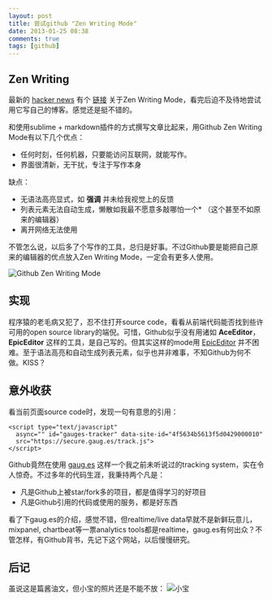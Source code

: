 ```yaml
---
layout: post
title: 尝试github "Zen Writing Mode"
date: 2013-01-25 08:38
comments: true
tags: [github]
---
```


## Zen Writing

最新的 [hacker news](http://news.ycombinator.com) 有个 [链接](https://github.com/blog/1379-zen-writing-mode) 关于Zen Writing Mode，看完后迫不及待地尝试用它写自己的博客。感觉还是挺不错的。

和使用sublime + markdown插件的方式撰写文章比起来，用Github Zen Writing Mode有以下几个优点：

* 任何时刻，任何机器，只要能访问互联网，就能写作。
* 界面很清新，无干扰，专注于写作本身

缺点：

* 无语法高亮显式，如 __强调__ 并未给我视觉上的反馈
* 列表元素无法自动生成，懒散如我最不愿意多敲哪怕一个* （这个甚至不如原来的编辑器）
* 离开网络无法使用

不管怎么说，以后多了个写作的工具，总归是好事。不过Github要是能把自己原来的编辑器的优点放入Zen Writing Mode，一定会有更多人使用。

![Github Zen Writing Mode](/assets/img/snapshots/zenwriting.jpg)

<!--more-->

## 实现
程序猿的老毛病又犯了，忍不住打开source code，看看从前端代码能否找到些许可用的open source library的端倪。可惜，Github似乎没有用诸如 **AceEditor**，**EpicEditor** 这样的工具，是自己写的。但其实这样的mode用 [EpicEditor](http://oscargodson.github.com/EpicEditor/) 并不困难。至于语法高亮和自动生成列表元素，似乎也并非难事，不知Github为何不做。KISS？

## 意外收获
看当前页面source code时，发现一句有意思的引用：
```
<script type="text/javascript" 
  async="" id="gauges-tracker" data-site-id="4f5634b5613f5d0429000010" 
  src="https://secure.gaug.es/track.js">
</script>
```

Github竟然在使用 [gaug.es](http://get.gaug.es/) 这样一个我之前未听说过的tracking system，实在令人惊奇。不过多年的代码生涯，我秉持两个凡是：

* 凡是Github上被star/fork多的项目，都是值得学习的好项目
* 凡是Github引用的代码或使用的服务，都是好东西
 
看了下gaug.es的介绍，感觉不错，但realtime/live data早就不是新鲜玩意儿，mixpanel, chartbeat等一票analytics tools都是realtime，gaug.es有何出众？不管怎样，有Github背书，先记下这个网站，以后慢慢研究。

## 后记

虽说这是篇酱油文，但小宝的照片还是不能不放：
![小宝](/assets/img/photos/baby20130124.jpg)
